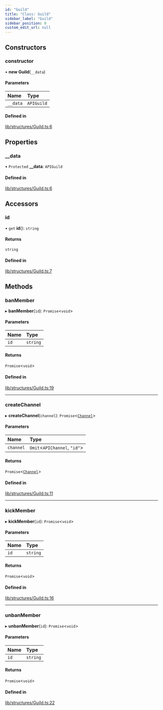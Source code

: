 ```yaml
---
id: "Guild"
title: "Class: Guild"
sidebar_label: "Guild"
sidebar_position: 0
custom_edit_url: null
---
```


## Constructors

### constructor

• **new Guild**(`__data`)

#### Parameters

| Name | Type |
| :------ | :------ |
| `__data` | `APIGuild` |

#### Defined in

[lib/structures/Guild.ts:6](https://github.com/Artrix9095/Slythe.js/blob/1b3319e/packages/core/src/lib/structures/Guild.ts#L6)

## Properties

### \_\_data

• `Protected` **\_\_data**: `APIGuild`

#### Defined in

[lib/structures/Guild.ts:6](https://github.com/Artrix9095/Slythe.js/blob/1b3319e/packages/core/src/lib/structures/Guild.ts#L6)

## Accessors

### id

• `get` **id**(): `string`

#### Returns

`string`

#### Defined in

[lib/structures/Guild.ts:7](https://github.com/Artrix9095/Slythe.js/blob/1b3319e/packages/core/src/lib/structures/Guild.ts#L7)

## Methods

### banMember

▸ **banMember**(`id`): `Promise`<`void`\>

#### Parameters

| Name | Type |
| :------ | :------ |
| `id` | `string` |

#### Returns

`Promise`<`void`\>

#### Defined in

[lib/structures/Guild.ts:19](https://github.com/Artrix9095/Slythe.js/blob/1b3319e/packages/core/src/lib/structures/Guild.ts#L19)

___

### createChannel

▸ **createChannel**(`channel`): `Promise`<[`Channel`](Channel.md)\>

#### Parameters

| Name | Type |
| :------ | :------ |
| `channel` | `Omit`<`APIChannel`, ``"id"``\> |

#### Returns

`Promise`<[`Channel`](Channel.md)\>

#### Defined in

[lib/structures/Guild.ts:11](https://github.com/Artrix9095/Slythe.js/blob/1b3319e/packages/core/src/lib/structures/Guild.ts#L11)

___

### kickMember

▸ **kickMember**(`id`): `Promise`<`void`\>

#### Parameters

| Name | Type |
| :------ | :------ |
| `id` | `string` |

#### Returns

`Promise`<`void`\>

#### Defined in

[lib/structures/Guild.ts:16](https://github.com/Artrix9095/Slythe.js/blob/1b3319e/packages/core/src/lib/structures/Guild.ts#L16)

___

### unbanMember

▸ **unbanMember**(`id`): `Promise`<`void`\>

#### Parameters

| Name | Type |
| :------ | :------ |
| `id` | `string` |

#### Returns

`Promise`<`void`\>

#### Defined in

[lib/structures/Guild.ts:22](https://github.com/Artrix9095/Slythe.js/blob/1b3319e/packages/core/src/lib/structures/Guild.ts#L22)
